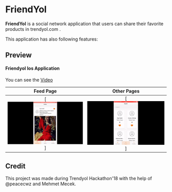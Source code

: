 # FriendYol

**FriendYol** is a social network application that users can share their favorite products in trendyol.com .

This application has also following features:

## Preview

#### Friendyol Ios Application

You can see the [Video](https://raw.githubusercontent.com/berkaybarlas/friendYol/images/video.mp4)

| Feed Page | Other Pages |
|:---:|:---:|
| [![feedPage](https://raw.githubusercontent.com/berkaybarlas/friendYol/master/images/feedPage.gif)]  | [![OtherPages](https://raw.githubusercontent.com/berkaybarlas/friendYol/master/images/otherPages.gif)] |

## Credit
This project was made during Trendyol Hackathon'18 with the help of @peacecwz and Mehmet Mecek.

